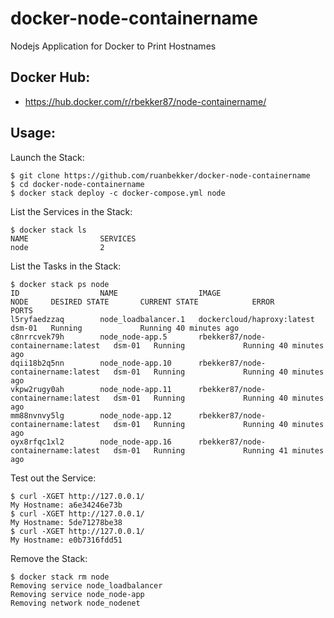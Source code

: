 # docker-node-containername
Nodejs Application for Docker to Print Hostnames

## Docker Hub:

- https://hub.docker.com/r/rbekker87/node-containername/

## Usage:

Launch the Stack:

```
$ git clone https://github.com/ruanbekker/docker-node-containername
$ cd docker-node-containername
$ docker stack deploy -c docker-compose.yml node
```

List the Services in the Stack:

```
$ docker stack ls
NAME                SERVICES
node                2
```

List the Tasks in the Stack:

```
$ docker stack ps node
ID                  NAME                  IMAGE                                 NODE     DESIRED STATE       CURRENT STATE            ERROR               PORTS
l5ryfaedzzaq        node_loadbalancer.1   dockercloud/haproxy:latest            dsm-01   Running             Running 40 minutes ago
c8nrrcvek79h        node_node-app.5       rbekker87/node-containername:latest   dsm-01   Running             Running 40 minutes ago
dqii18b2q5nn        node_node-app.10      rbekker87/node-containername:latest   dsm-01   Running             Running 40 minutes ago
vkpw2rugy0ah        node_node-app.11      rbekker87/node-containername:latest   dsm-01   Running             Running 40 minutes ago
mm88nvnvy5lg        node_node-app.12      rbekker87/node-containername:latest   dsm-01   Running             Running 40 minutes ago
oyx8rfqc1xl2        node_node-app.16      rbekker87/node-containername:latest   dsm-01   Running             Running 41 minutes ago
```

Test out the Service:

```
$ curl -XGET http://127.0.0.1/
My Hostname: a6e34246e73b
$ curl -XGET http://127.0.0.1/
My Hostname: 5de71278be38
$ curl -XGET http://127.0.0.1/
My Hostname: e0b7316fdd51
```

Remove the Stack:

```
$ docker stack rm node
Removing service node_loadbalancer
Removing service node_node-app
Removing network node_nodenet
```

